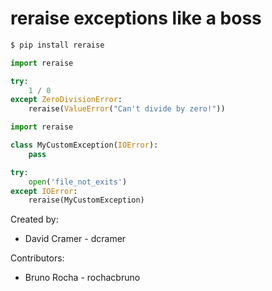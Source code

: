 # reraise exceptions like a boss

```bash
$ pip install reraise
```

```python
import reraise

try:
    1 / 0
except ZeroDivisionError:
    reraise(ValueError("Can't divide by zero!"))


```

```python
import reraise

class MyCustomException(IOError):
    pass

try:
    open('file_not_exits')
except IOError:
    reraise(MyCustomException)
```


Created by:
- David Cramer  - dcramer

Contributors:
- Bruno Rocha - rochacbruno
